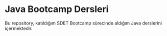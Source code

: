 # Java Bootcamp Dersleri

Bu repository, katıldığım SDET Bootcamp sürecinde aldığım Java derslerini içermektedir.
